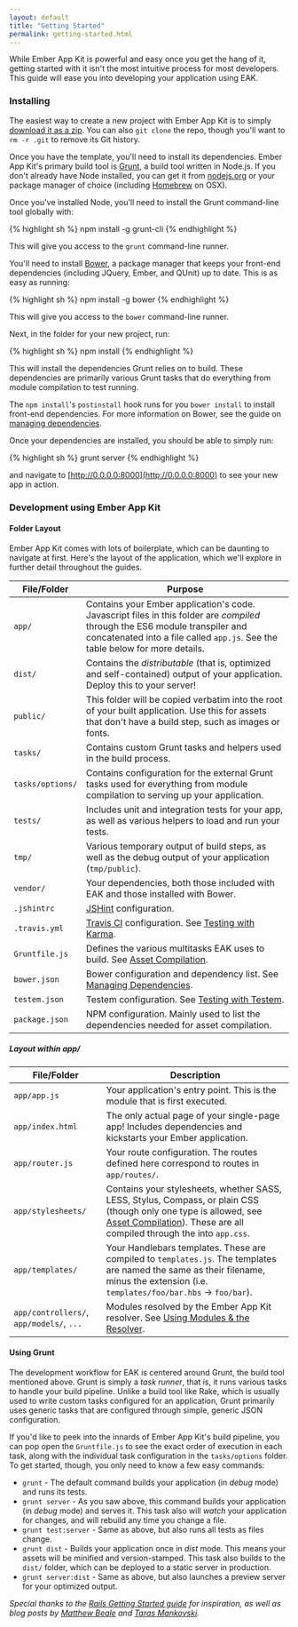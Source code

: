 ```yaml
---
layout: default
title: "Getting Started"
permalink: getting-started.html
---
```


While Ember App Kit is powerful and easy once you get the hang of it, getting
started with it isn't the most intuitive process for most developers. This guide
will ease you into developing your application using EAK.

### Installing

The easiest way to create a new project with Ember App Kit is to simply
[download it as a zip](https://github.com/stefanpenner/ember-app-kit/archive/master.zip).
You can also `git clone` the repo, though you'll want to `rm -r .git` to remove
its Git history.

Once you have the template, you'll need to install its dependencies. Ember App
Kit's primary build tool is [Grunt](http://gruntjs.com), a build tool written in
Node.js. If you don't already have Node installed, you can get it from
[nodejs.org](http://nodejs.org/) or your package manager of choice (including
[Homebrew](http://brew.sh/) on OSX).

Once you've installed Node, you'll need to install the Grunt command-line tool
globally with:

{% highlight sh %}
npm install -g grunt-cli
{% endhighlight %}

This will give you access to the `grunt` command-line runner.

You'll need to install [Bower](http://bower.io), a package manager that keeps
your front-end dependencies (including JQuery, Ember, and QUnit) up to date.
This is as easy as running:

{% highlight sh %}
npm install -g bower
{% endhighlight %}

This will give you access to the `bower` command-line runner.

Next, in the folder for your new project, run:

{% highlight sh %}
npm install
{% endhighlight %}

This will install the dependencies Grunt relies on to build. These dependencies
are primarily various Grunt tasks that do everything from module compilation to
test running.

The `npm install`'s `postinstall` hook runs for you `bower install` to install
front-end dependencies. For more information on Bower, see the guide on
[managing dependencies](dependencies.html).

Once your dependencies are installed, you should be able to simply run:

{% highlight sh %}
grunt server
{% endhighlight %}

and navigate to [http://0.0.0.0:8000](http://0.0.0.0:8000) to see your new app
in action.

### Development using Ember App Kit

#### Folder Layout

Ember App Kit comes with lots of boilerplate, which can be daunting to navigate
at first. Here's the layout of the application, which we'll explore in further detail throughout the guides.

File/Folder      | Purpose |
-----------------|---------|
`app/`           | Contains your Ember application's code. Javascript files in this folder are *compiled* through the ES6 module transpiler and concatenated into a file called `app.js`. See the table below for more details. |
`dist/`          | Contains the *distributable* (that is, optimized and self-contained) output of your application. Deploy this to your server! |
`public/`        | This folder will be copied verbatim into the root of your built application. Use this for assets that don't have a build step, such as images or fonts. |
`tasks/`         | Contains custom Grunt tasks and helpers used in the build process. |
`tasks/options/` | Contains configuration for the external Grunt tasks used for everything from module compilation to serving up your application. |
`tests/`         | Includes unit and integration tests for your app, as well as various helpers to load and run your tests. |
`tmp/`           | Various temporary output of build steps, as well as the debug output of your application (`tmp/public`). |
`vendor/`        | Your dependencies, both those included with EAK and those installed with Bower. |
`.jshintrc`      | [JSHint](http://jshint.com/) configuration. |
`.travis.yml`    | [Travis CI](https://travis-ci.org/) configuration. See [Testing with Karma](testing.html). |
`Gruntfile.js`   | Defines the various multitasks EAK uses to build. See [Asset Compilation](asset-compilation.html). |
`bower.json`     | Bower configuration and dependency list. See [Managing Dependencies](dependencies.html). |
`testem.json`    | Testem configuration. See [Testing with Testem](testing.html). |
`package.json`   | NPM configuration. Mainly used to list the dependencies needed for asset compilation. |

##### Layout within app/

File/Folder                              | Description |
-----------------------------------------|-------------|
`app/app.js`                             | Your application's entry point. This is the module that is first executed. |
`app/index.html`                         | The only actual page of your single-page app! Includes dependencies and kickstarts your Ember application. |
`app/router.js`                          | Your route configuration. The routes defined here correspond to routes in `app/routes/`. |
`app/stylesheets/`                       | Contains your stylesheets, whether SASS, LESS, Stylus, Compass, or plain CSS (though only one type is allowed, see [Asset Compilation](asset-compilation.html)). These are all compiled through the into `app.css`. |
`app/templates/`                         | Your Handlebars templates. These are compiled to `templates.js`. The templates are named the same as their filename, minus the extension (i.e. `templates/foo/bar.hbs` -> `foo/bar`). |
`app/controllers/`, `app/models/`, `...` | Modules resolved by the Ember App Kit resolver. See [Using Modules &amp; the Resolver](using-modules.html). |

#### Using Grunt

The development workflow for EAK is centered around Grunt, the build tool
mentioned above. Grunt is simply a *task runner*, that is, it runs various tasks
to handle your build pipeline. Unlike a build tool like Rake, which is usually
used to write custom tasks configured for an application, Grunt primarily uses
generic tasks that are configured through simple, generic JSON configuration.

If you'd like to peek into the innards of Ember App Kit's build pipeline, you
can pop open the `Gruntfile.js` to see the exact order of execution in each task,
along with the individual task configuration in the `tasks/options` folder. To
get started, though, you only need to know a few easy commands:

* `grunt` - The default command builds your application (in *debug* mode) and
runs its tests.
* `grunt server` - As you saw above, this command builds your application (in
*debug* mode) and serves it. This task also will *watch* your application for
changes, and will rebuild any time you change a file.
* `grunt test:server` - Same as above, but also runs all tests as files change.
* `grunt dist` - Builds your application once in *dist* mode. This means your
assets will be minified and version-stamped. This task also builds to the
`dist/` folder, which can be deployed to a static server in production.
* `grunt server:dist` - Same as above, but also launches a preview server for
your optimized output.

*Special thanks to the [Rails Getting Started guide](http://guides.rubyonrails.org/getting_started.html) for inspiration, as well as blog posts by [Matthew Beale](http://blog.safaribooksonline.com/2013/09/18/ember-app-kit/) and [Taras Mankovski](http://embersherpa.com/articles/introduction-to-ember-app-kit/).*
